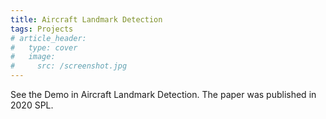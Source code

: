```yaml
---
title: Aircraft Landmark Detection
tags: Projects
# article_header:
#   type: cover
#   image:
#     src: /screenshot.jpg
---
```


See the Demo in Aircraft Landmark Detection. The paper was published in 2020 SPL.
<!-- A Post with Header Image, See [Page layout](https://tianqi.name/jekyll-TeXt-theme/samples.html#page-layout) for more examples. -->

<!-- more -->
